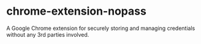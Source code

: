 # chrome-extension-nopass
A Google Chrome extension for securely storing and managing credentials without any 3rd parties involved.
